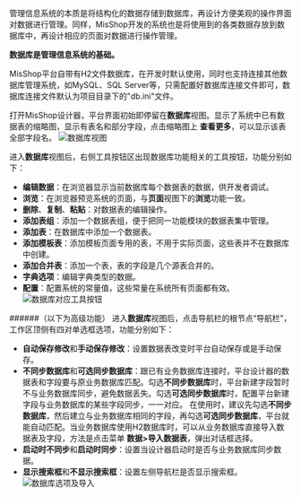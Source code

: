管理信息系统的本质是将结构化的数据存储到数据库，再设计方便美观的操作界面对数据进行管理。同样，MisShop开发的系统也是将使用到的各类数据存放到数据库中，再设计相应的页面对数据进行操作管理。

**数据库是管理信息系统的基础。**

MisShop平台自带有H2文件数据库，在开发时默认使用，同时也支持连接其他数据库管理系统，如MySQL、SQL Server等，只需配置好数据库连接文件即可，数据库连接文件默认为项目目录下的"db.ini"文件。

打开MisShop设计器，平台界面初始即停留在**数据库**视图。显示了系统中已有数据表的缩略图，显示有表名和部分字段，点击缩略图上 **查看更多**，可以显示该表全部字段名。
![数据库视图](https://upload-images.jianshu.io/upload_images/12920178-4bd91c0b6c95a7fd.png?imageMogr2/auto-orient/strip%7CimageView2/2/w/1240)

进入**数据库**视图后，右侧工具按钮区出现数据库功能相关的工具按钮，功能分别如下：
- **编辑数据**：在浏览器显示当前数据库每个数据表的数据，供开发者调试。
- **浏览**：在浏览器预览系统的页面，与**页面**视图下的**浏览**功能一致。
- **删除**、**复制**、**粘贴**：对数据表的编辑操作。
- **添加表组**：添加一个数据表组，便于把同一功能模块的数据表集中管理。
- **添加表**：在数据库中添加一个数据表。
- **添加模板表**：添加模板页面专用的表，不用于实际页面，这些表并不在数据库中创建。
- **添加合并表**：添加一个表，表的字段是几个源表合并的。
- **字典选项**：编辑字典类型的数据。
- **配置**：配置系统的常量值，这些常量在系统所有页面都有效。
![数据库对应工具按钮](https://upload-images.jianshu.io/upload_images/12920178-6fc2c18bd4901e0b.png?imageMogr2/auto-orient/strip%7CimageView2/2/w/1240)

######（以下为高级功能）
进入**数据库**视图后，点击导航栏的根节点“导航栏”，工作区顶侧有四对单选框选项，功能分别如下：
- **自动保存修改**和**手动保存修改**：设置数据表改变时平台自动保存或是手动保存。
- **不同步数据库**和**可选同步数据库**：跟已有业务数据库连接时，平台设计器的数据表和字段要与原业务数据库匹配。勾选**不同步数据库**时，平台新建字段暂时不与业务数据库同步，避免数据丢失。勾选**可选同步数据库**时，配置平台新建字段与业务数据库的某些字段同步，一一对应。
在使用时，建议先勾选**不同步数据库**，然后建立与业务数据库相同的字段，再勾选**可选同步数据库**，平台就能自动匹配。当业务数据库使用H2数据库时，可以从业务数据库直接导入数据表及字段，方法是点击菜单 **数据>导入数据表**，弹出对话框选择。
- **启动时不同步**和**启动时同步**：设置当设计器启动时是否与业务数据库同步数据。
- **显示搜索框**和**不显示搜索框**：设置左侧导航栏是否显示搜索框。
![数据库选项及导入](https://upload-images.jianshu.io/upload_images/12920178-1fca90ed1f69cb6b.png?imageMogr2/auto-orient/strip%7CimageView2/2/w/1240)
